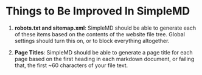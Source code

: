 # Things to Be Improved In SimpleMD #

1. **robots.txt and sitemap.xml**: SimpleMD should be able 
to generate each of these items based on the contents of the
website file tree.  Global settings should turn this on, or
to block everything altogether.

2. **Page Titles**: SimpleMD should be able to generate a 
page title for each page based on the first heading in each
markdown document, or failing that, the first ~60 characters
of your file text.
